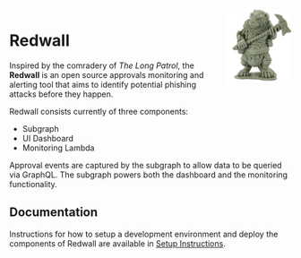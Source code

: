 <div> 
  <img align="right" src="docs/images/protector.png" height="135" />
</div>

# Redwall

Inspired by the comradery of *The Long Patrol*, the **Redwall** is an open source approvals monitoring and alerting tool that aims to identify potential phishing attacks before they happen. 

Redwall consists currently of three components: 

- Subgraph
- UI Dashboard
- Monitoring Lambda

Approval events are captured by the subgraph to allow data to be queried via GraphQL.
The subgraph powers both the dashboard and the monitoring functionality.

## Documentation

Instructions for how to setup a development environment and deploy the components of Redwall are available in [Setup Instructions](./docs/setup.md).

